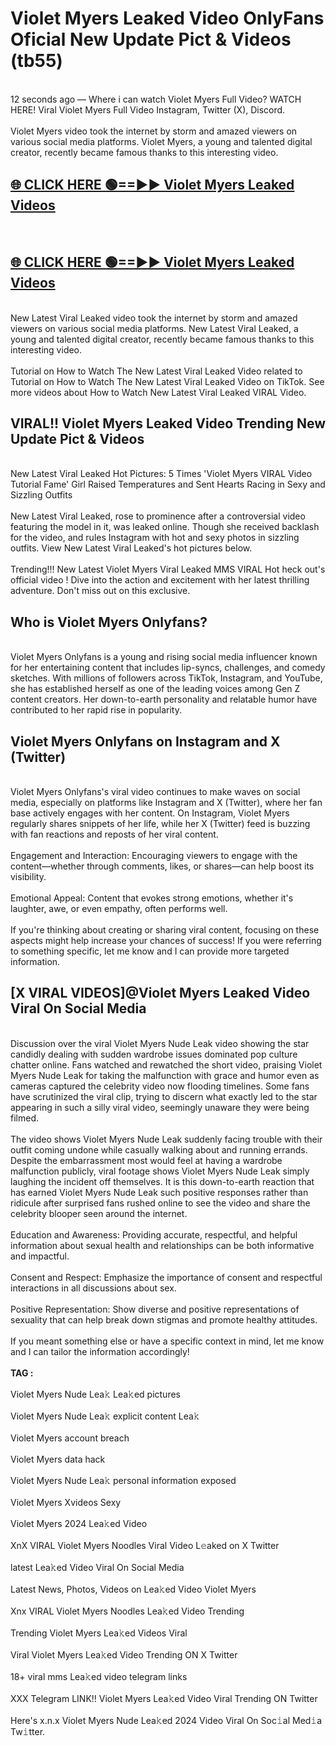 # Violet Myers Leaked Video OnlyFans Oficial New Update Pict & Videos (tb55)
<br>
12 seconds ago — Where i can watch Violet Myers Full Video? WATCH HERE! Viral Violet Myers Full Video Instagram, Twitter (X), Discord.
<br><br>
Violet Myers video took the internet by storm and amazed viewers on various social media platforms. Violet Myers, a young and talented digital creator, recently became famous thanks to this interesting video.
<br>
<h2><a href="https://play.trustnlinepharmacy.us?title=Violet_Myers">🌐 CLICK HERE 🟢==►► Violet Myers Leaked Videos</a></h2>
<br>
<h2><a href="https://play.trustnlinepharmacy.us?title=Violet_Myers">🌐 CLICK HERE 🟢==►► Violet Myers Leaked Videos</a></h2>
<br>
New Latest Viral Leaked video took the internet by storm and amazed viewers on various social media platforms. New Latest Viral Leaked, a young and talented digital creator, recently became famous thanks to this interesting video.
<br><br>
Tutorial on How to Watch The New Latest Viral Leaked Video related to Tutorial on How to Watch The New Latest Viral Leaked Video on TikTok. See more videos about How to Watch New Latest Viral Leaked VIRAL Video.
<br>
<h2>VIRAL!! Violet Myers Leaked Video Trending New Update Pict & Videos</h2>
<br>
New Latest Viral Leaked Hot Pictures: 5 Times 'Violet Myers VIRAL Video Tutorial Fame' Girl Raised Temperatures and Sent Hearts Racing in Sexy and Sizzling Outfits
<br><br>
New Latest Viral Leaked, rose to prominence after a controversial video featuring the model in it, was leaked online. Though she received backlash for the video, and rules Instagram with hot and sexy photos in sizzling outfits. View New Latest Viral Leaked's hot pictures below.
<br><br>
Trending!!! New Latest Violet Myers Viral Leaked MMS VIRAL Hot heck out's official video ! Dive into the action and excitement with her latest thrilling adventure. Don't miss out on this exclusive.
<br>
<h2>Who is Violet Myers Onlyfans?</h2>
<br>
Violet Myers Onlyfans is a young and rising social media influencer known for her entertaining content that includes lip-syncs, challenges, and comedy sketches. With millions of followers across TikTok, Instagram, and YouTube, she has established herself as one of the leading voices among Gen Z content creators. Her down-to-earth personality and relatable humor have contributed to her rapid rise in popularity.
<br>
<h2>Violet Myers Onlyfans on Instagram and X (Twitter)</h2>
<br>
Violet Myers Onlyfans's viral video continues to make waves on social media, especially on platforms like Instagram and X (Twitter), where her fan base actively engages with her content. On Instagram, Violet Myers regularly shares snippets of her life, while her X (Twitter) feed is buzzing with fan reactions and reposts of her viral content.
<br><br>
Engagement and Interaction: Encouraging viewers to engage with the content—whether through comments, likes, or shares—can help boost its visibility.
<br><br>
Emotional Appeal: Content that evokes strong emotions, whether it's laughter, awe, or even empathy, often performs well.
<br><br>
If you're thinking about creating or sharing viral content, focusing on these aspects might help increase your chances of success! If you were referring to something specific, let me know and I can provide more targeted information.
<br>
<h2>[X VIRAL VIDEOS]@Violet Myers Leaked Video Viral On Social Media</h2>
<br>
Discussion over the viral Violet Myers Nude Leak video showing the star candidly dealing with sudden wardrobe issues dominated pop culture chatter online. Fans watched and rewatched the short video, praising Violet Myers Nude Leak for taking the malfunction with grace and humor even as cameras captured the celebrity video now flooding timelines. Some fans have scrutinized the viral clip, trying to discern what exactly led to the star appearing in such a silly viral video, seemingly unaware they were being filmed.
<br><br>
The video shows Violet Myers Nude Leak suddenly facing trouble with their outfit coming undone while casually walking about and running errands. Despite the embarrassment most would feel at having a wardrobe malfunction publicly, viral footage shows Violet Myers Nude Leak simply laughing the incident off themselves. It is this down-to-earth reaction that has earned Violet Myers Nude Leak such positive responses rather than ridicule after surprised fans rushed online to see the video and share the celebrity blooper seen around the internet.
<br><br>
Education and Awareness: Providing accurate, respectful, and helpful information about sexual health and relationships can be both informative and impactful.
<br><br>
Consent and Respect: Emphasize the importance of consent and respectful interactions in all discussions about sex.
<br><br>
Positive Representation: Show diverse and positive representations of sexuality that can help break down stigmas and promote healthy attitudes.
<br><br>
If you meant something else or have a specific context in mind, let me know and I can tailor the information accordingly!
<br><br>
<strong>TAG :</strong>
<br><br>
Violet Myers Nude Lea𝚔 Lea𝚔ed pictures
<br><br>
Violet Myers Nude Lea𝚔 explicit content Lea𝚔
<br><br>
Violet Myers account breach
<br><br>
Violet Myers data hack
<br><br>
Violet Myers Nude Lea𝚔 personal information exposed
<br><br>
Violet Myers Xvideos Sexy
<br><br>
Violet Myers 2024 Lea𝚔ed Video
<br><br>
XnX VIRAL Violet Myers Noodles Viral Video L𝚎aked on X Twitter
<br><br>
latest Lea𝚔ed Video Viral On Social Media
<br><br>
Latest News, Photos, Videos on Lea𝚔ed Video Violet Myers
<br><br>
Xnx VIRAL Violet Myers Noodles Lea𝚔ed Video Trending
<br><br>
Trending Violet Myers Lea𝚔ed Videos Viral
<br><br>
Viral Violet Myers Lea𝚔ed Video Trending ON X Twitter
<br><br>
18+ viral mms Lea𝚔ed video telegram links
<br><br>
XXX Telegram LINK!! Violet Myers Lea𝚔ed Video Viral Trending ON Twitter
<br><br>
Here's x.n.x Violet Myers Nude Lea𝚔ed 2024 Video Viral On Soc𝚒al Med𝚒a Tw𝚒tter.